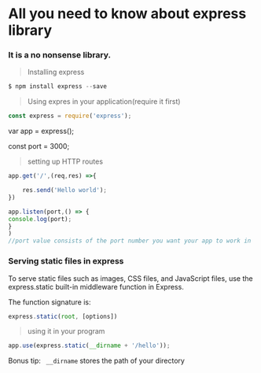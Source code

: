 # All you need to know about express library

### It is a no nonsense library.

> Installing express

```javascript 
$ npm install express --save
```

> Using expres in your application(require it first)

```javascript
const express = require('express');
```
var app = express(); 

const port = 3000;

> setting up HTTP routes
```javascript
app.get('/',(req,res) =>{

    res.send('Hello world');
})

app.listen(port,() => {
console.log(port);
}
)
//port value consists of the port number you want your app to work in
```
### Serving static files in express

To serve static files such as images, CSS files, and JavaScript files, use the express.static built-in middleware function in Express.

The function signature is:
```javascript
express.static(root, [options])

```
> using it in your program

```javascript
app.use(express.static(__dirname + '/hello'));
```
Bonus tip: ``` __dirname```  stores the path of your directory




